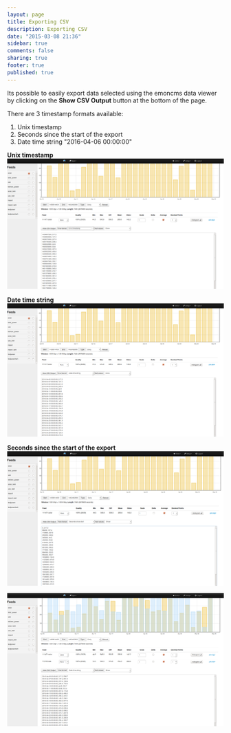 ```yaml
---
layout: page
title: Exporting CSV
description: Exporting CSV
date: "2015-03-08 21:36"
sidebar: true
comments: false
sharing: true
footer: true
published: true
---
```


Its possible to easily export data selected using the emoncms data viewer by clicking on the **Show CSV Output** button at the bottom of the page.

There are 3 timestamp formats available:

1. Unix timestamp
2. Seconds since the start of the export
3. Date time string "2016-04-06 00:00:00"

**Unix timestamp**
![csv_export_1.png](/images/setup/csv_export_1.png)

**Date time string**
![csv_export_2.png](/images/setup/csv_export_2.png)

**Seconds since the start of the export**
![csv_export_3.png](/images/setup/csv_export_3.png)

![csv_export_4.png](/images/setup/csv_export_4.png)


